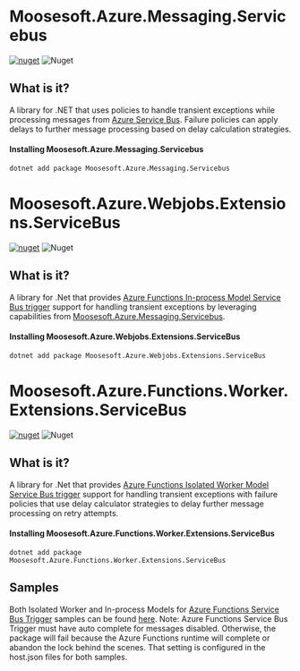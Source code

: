 # Moosesoft.Azure.Messaging.Servicebus
[![nuget](https://img.shields.io/nuget/v/Moosesoft.Azure.Messaging.ServiceBus.svg)](https://www.nuget.org/packages/Moosesoft.Azure.Messaging.ServiceBus/)
![Nuget](https://img.shields.io/nuget/dt/Moosesoft.Azure.Messaging.ServiceBus)

## What is it?
A library for .NET that uses policies to handle transient exceptions while processing messages from [Azure Service Bus](https://github.com/Azure/azure-sdk-for-net/blob/Azure.Messaging.ServiceBus_7.12.0/sdk/servicebus/Azure.Messaging.ServiceBus/README.md).  Failure policies can apply delays to further message processing based on delay calculation strategies. 

#### Installing Moosesoft.Azure.Messaging.Servicebus

```
dotnet add package Moosesoft.Azure.Messaging.Servicebus
```

# Moosesoft.Azure.Webjobs.Extensions.ServiceBus
[![nuget](https://img.shields.io/nuget/v/Moosesoft.Azure.Webjobs.Extensions.ServiceBus.svg)](https://www.nuget.org/packages/Moosesoft.Azure.Webjobs.Extensions.ServiceBus/)
![Nuget](https://img.shields.io/nuget/dt/Moosesoft.Azure.Webjobs.Extensions.ServiceBus)

## What is it?

A library for .Net that provides [Azure Functions In-process Model Service Bus trigger](https://docs.microsoft.com/en-us/azure/azure-functions/functions-bindings-service-bus-trigger?tabs=csharp) support for handling transient exceptions by leveraging capabilities from [Moosesoft.Azure.Messaging.Servicebus](https://www.nuget.org/packages/Moosesoft.Azure.Messaging.ServiceBus).

####  Installing Moosesoft.Azure.Webjobs.Extensions.ServiceBus

```
dotnet add package Moosesoft.Azure.Webjobs.Extensions.ServiceBus
```

# Moosesoft.Azure.Functions.Worker.Extensions.ServiceBus
[![nuget](https://img.shields.io/nuget/v/Moosesoft.Azure.Functions.Worker.Extensions.ServiceBus.svg)](https://www.nuget.org/packages/Moosesoft.Azure.Functions.Worker.Extensions.ServiceBus/)
![Nuget](https://img.shields.io/nuget/dt/Moosesoft.Azure.Functions.Worker.Extensions.ServiceBus)

## What is it?

A library for .Net that provides [Azure Functions Isolated Worker Model Service Bus trigger](https://docs.microsoft.com/en-us/azure/azure-functions/functions-bindings-service-bus-trigger?tabs=csharp) support for handling transient exceptions with failure policies that use delay calculator strategies to delay further message processing on retry attempts.

####  Installing Moosesoft.Azure.Functions.Worker.Extensions.ServiceBus

```
dotnet add package Moosesoft.Azure.Functions.Worker.Extensions.ServiceBus
```

## Samples

Both Isolated Worker and In-process Models for [Azure Functions Service Bus Trigger](https://docs.microsoft.com/en-us/azure/azure-functions/functions-bindings-service-bus-trigger?tabs=csharp) samples can be found [here](https://github.com/gtmoose32/moosesoft-azure-messaging-servicebus/tree/master/samples/).  Note:  Azure Functions Service Bus Trigger must have auto complete for messages disabled.  Otherwise, the package will fail because the Azure Functions runtime will complete or abandon the lock behind the scenes.  That setting is configured in the host.json files for both samples.

